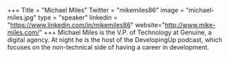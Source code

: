 +++
Title = "Michael Miles"
Twitter = "mikemiles86"
image = "michael-miles.jpg"
type = "speaker"
linkedin = "https://www.linkedin.com/in/mikemiles86"
website="http://www.mike-miles.com/"
+++
Michael Miles is the V.P. of Technology at Genuine, a digital agency. At night he is the host of the DevelopingUp podcast, which focuses on the non-technical side of having a career in development.
